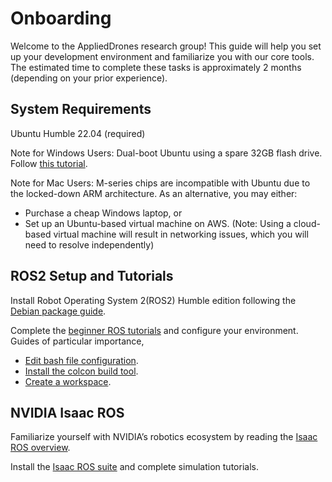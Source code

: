 # Onboarding
Welcome to the AppliedDrones research group! This guide will help you set up your development environment and familiarize you with our core tools. The estimated time to complete these tasks is approximately 2 months (depending on your prior experience).

## System Requirements
Ubuntu Humble 22.04 (required)

Note for Windows Users: Dual-boot Ubuntu using a spare 32GB flash drive. Follow [this tutorial](https://youtu.be/uqZIp4ay-3s?si=bqlBcCVlpb37reJl).

Note for Mac Users: M-series chips are incompatible with Ubuntu due to the locked-down ARM architecture. As an alternative, you may either:
- Purchase a cheap Windows laptop, or
- Set up an Ubuntu-based virtual machine on AWS. (Note: Using a cloud-based virtual machine will result in networking issues, which you will need to resolve independently)

## ROS2 Setup and Tutorials
Install Robot Operating System 2(ROS2) Humble edition following the [Debian package guide](https://docs.ros.org/en/humble/Installation/Ubuntu-Install-Debs.html).

Complete the [beginner ROS tutorials](https://docs.ros.org/en/humble/Tutorials.html) and configure your environment. Guides of particular importance,
- [Edit bash file configuration](https://docs.ros.org/en/humble/Tutorials/Beginner-CLI-Tools/Configuring-ROS2-Environment.html).
- [Install the colcon build tool](https://docs.ros.org/en/humble/Tutorials/Beginner-Client-Libraries/Colcon-Tutorial.html).
- [Create a workspace](https://docs.ros.org/en/humble/Tutorials/Beginner-Client-Libraries/Creating-A-Workspace/Creating-A-Workspace.html).

## NVIDIA Isaac ROS
Familiarize yourself with NVIDIA’s robotics ecosystem by reading the [Isaac ROS overview](https://developer.nvidia.com/isaac/ros).

Install the [Isaac ROS suite](https://nvidia-isaac-ros.github.io/getting_started/) and complete simulation tutorials.
